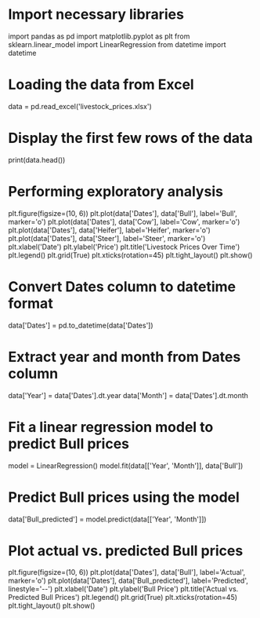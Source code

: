 # Import necessary libraries
import pandas as pd
import matplotlib.pyplot as plt
from sklearn.linear_model import LinearRegression
from datetime import datetime

# Loading the data from Excel
data = pd.read_excel('livestock_prices.xlsx')

# Display the first few rows of the data
print(data.head())

# Performing exploratory analysis
plt.figure(figsize=(10, 6))
plt.plot(data['Dates'], data['Bull'], label='Bull', marker='o')
plt.plot(data['Dates'], data['Cow'], label='Cow', marker='o')
plt.plot(data['Dates'], data['Heifer'], label='Heifer', marker='o')
plt.plot(data['Dates'], data['Steer'], label='Steer', marker='o')
plt.xlabel('Date')
plt.ylabel('Price')
plt.title('Livestock Prices Over Time')
plt.legend()
plt.grid(True)
plt.xticks(rotation=45)
plt.tight_layout()
plt.show()

# Convert Dates column to datetime format
data['Dates'] = pd.to_datetime(data['Dates'])

# Extract year and month from Dates column
data['Year'] = data['Dates'].dt.year
data['Month'] = data['Dates'].dt.month

# Fit a linear regression model to predict Bull prices
model = LinearRegression()
model.fit(data[['Year', 'Month']], data['Bull'])

# Predict Bull prices using the model
data['Bull_predicted'] = model.predict(data[['Year', 'Month']])

# Plot actual vs. predicted Bull prices
plt.figure(figsize=(10, 6))
plt.plot(data['Dates'], data['Bull'], label='Actual', marker='o')
plt.plot(data['Dates'], data['Bull_predicted'], label='Predicted', linestyle='--')
plt.xlabel('Date')
plt.ylabel('Bull Price')
plt.title('Actual vs. Predicted Bull Prices')
plt.legend()
plt.grid(True)
plt.xticks(rotation=45)
plt.tight_layout()
plt.show()

